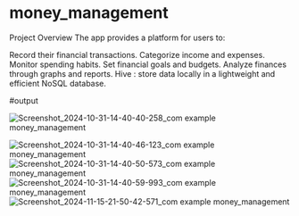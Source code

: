 # money_management


Project Overview
The app provides a platform for users to:

Record their financial transactions.
Categorize income and expenses.
Monitor spending habits.
Set financial goals and budgets.
Analyze finances through graphs and reports.
Hive : store data locally in a lightweight and efficient NoSQL database.


#output



![Screenshot_2024-10-31-14-40-40-258_com example money_management](https://github.com/user-attachments/assets/dafd26df-3632-40ab-9c21-395dc73e1878)

![Screenshot_2024-10-31-14-40-46-123_com example money_management](https://github.com/user-attachments/assets/d01617da-b31a-416e-9450-b630f74236e7)
![Screenshot_2024-10-31-14-40-50-573_com example money_management](https://github.com/user-attachments/assets/eebe767d-39c8-46b1-83bb-2d42779ac238)
![Screenshot_2024-10-31-14-40-59-993_com example money_management](https://github.com/user-attachments/assets/765dc608-4914-4220-bdf4-43dbbd662664)
![Screenshot_2024-11-15-21-50-42-571_com example money_management](https://github.com/user-attachments/assets/2b505374-ea0e-450f-b1a0-41d5e287cf5d)
